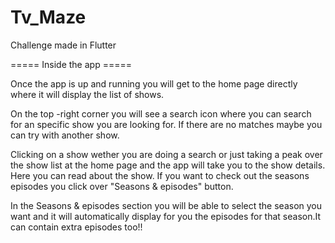 # Tv_Maze
Challenge made in Flutter

===== Inside the app =====

Once the app is up and running you will get to the home page directly where it will display the list of shows.
 
On the top -right corner you will see a search icon where you can search for an specific show you are looking for. If there are no matches maybe you can try with another show.

Clicking on a show wether you are doing a search or just taking a peak over the show list at the home page and the app will take you to the show details. Here you can read about the show. If you want to check out the seasons episodes you click over "Seasons & episodes" button.

In the Seasons & episodes section you will be able to select the season you want and it will automatically display for you the episodes for that season.It can contain extra episodes too!!
